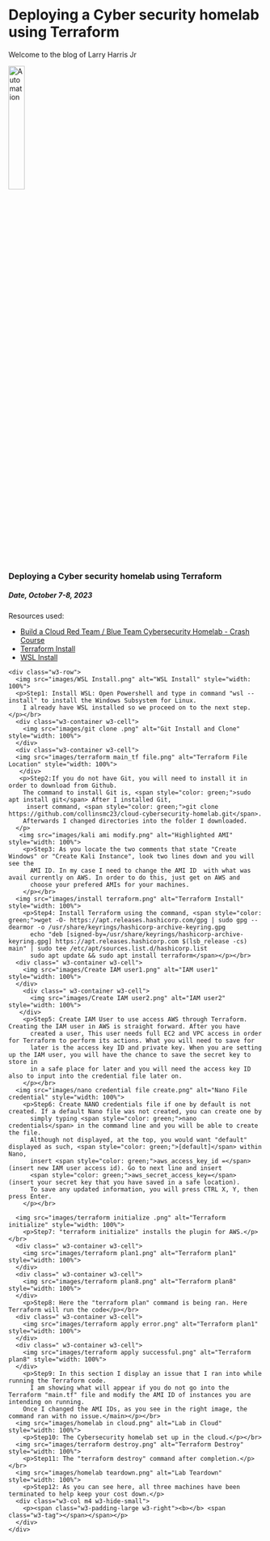   <h1><b>Deploying a Cyber security homelab using Terraform</b></h1>
  <p>Welcome to the blog of <span class="w3-tag">Larry Harris Jr</span></p>
</header>
</div>

<div class="w3-card-4 w3-margin w3-white">
  <img src="/images/automation1.png" alt="Automation" style="width:25%">
  <div class="w3-container">
    <h3><b>Deploying a Cyber security homelab using Terraform</b></h3>
    <h5>Date, <span class="w3-opacity">October 7-8, 2023</span></h5>
  </div>

  <div class="w3-container">
    <p>Resources used:</p>
    <ul class="resources">
      <li><a href="https://youtu.be/2cMkpLoKUj0?si=AfstrUg3wtZGRXFb">Build a Cloud Red Team / Blue Team Cybersecurity Homelab - Crash Course</a></li>
      <li><a href="https://developer.hashicorp.com/terraform/downloads">Terraform Install</a></li>
      <li><a href="https://learn.microsoft.com/en-us/windows/wsl/install">WSL Install</a></p></li>
    </ul>  

    <div class="w3-row">
      <img src="images/WSL Install.png" alt="WSL Install" style="width: 100%">
      <p>Step1: Install WSL: Open Powershell and type in command "wsl --install" to install the Windows Subsystem for Linux.
        I already have WSL installed so we proceed on to the next step. </p></br>
      <div class="w3-container w3-cell">
        <img src="images/git clone .png" alt="Git Install and Clone" style="width: 100%">
      </div>
      <div class="w3-container w3-cell">
      <img src="images/terraform main_tf file.png" alt="Terraform File Location" style="width: 100%">
       </div> 
       <p>Step2:If you do not have Git, you will need to install it in order to download from Github.
        The command to install Git is, <span style="color: green;">sudo apt install git</span> After I installed Git,
         insert command, <span style="color: green;">git clone https://github.com/collinsmc23/cloud-cybersecurity-homelab.git</span>.
        Afterwards I changed directories into the folder I downloaded.
      </p>
       <img src="images/kali ami modify.png" alt="Highlighted AMI" style="width: 100%">
        <p>Step3: As you locate the two comments that state "Create Windows" or "Create Kali Instance", look two lines down and you will see the 
          AMI ID. In my case I need to change the AMI ID  with what was avail currently on AWS. In order to do this, just get on AWS and 
          choose your prefered AMIs for your machines.
        </p></br>
      <img src="images/install terraform.png" alt="Terraform Install" style="width: 100%">
        <p>Step4: Install Terraform using the command, <span style="color: green;">wget -O- https://apt.releases.hashicorp.com/gpg | sudo gpg --dearmor -o /usr/share/keyrings/hashicorp-archive-keyring.gpg
          echo "deb [signed-by=/usr/share/keyrings/hashicorp-archive-keyring.gpg] https://apt.releases.hashicorp.com $(lsb_release -cs) main" | sudo tee /etc/apt/sources.list.d/hashicorp.list
          sudo apt update && sudo apt install terraform</span></p></br>
      <div class=" w3-container w3-cell">
        <img src="images/Create IAM user1.png" alt="IAM user1" style="width: 100%">
      </div>
        <div class=" w3-container w3-cell">
          <img src="images/Create IAM user2.png" alt="IAM user2" style="width: 100%">
       </div>
        <p>Step5: Create IAM User to use access AWS through Terraform. Creating the IAM user in AWS is straight forward. After you have 
          created a user, This user needs full EC2 and VPC access in order for Terraform to perform its actions. What you will need to save for 
          later is the access key ID and private key. When you are setting up the IAM user, you will have the chance to save the secret key to store in 
          in a safe place for later and you will need the access key ID also to input into the credential file later on.
        </p></br> 
      <img src="images/nano credential file create.png" alt="Nano File credential" style="width: 100%">
        <p>Step6: Create NANO credentials file if one by default is not created. If a default Nano file was not created, you can create one by 
          simply typing <span style="color: green;">nano credentials</span> in the command line and you will be able to create the file. 
          Although not displayed, at the top, you would want "default" displayed as such, <span style="color: green;">[default]</span> within Nano,
          insert <span style="color: green;">aws_access_key_id =</span> (insert new IAM user access id). Go to next line and insert 
          <span style="color: green;">aws_secret_access_key=</span> (insert your secret key that you have saved in a safe location).
          To save any updated information, you will press CTRL X, Y, then press Enter.
        </p></br>
      
      <img src="images/terraform initialize .png" alt="Terraform initialize" style="width: 100%">
        <p>Step7: "terraform initialize" installs the plugin for AWS.</p></br>
      <div class=" w3-container w3-cell">
        <img src="images/terraform plan1.png" alt="Terraform plan1" style="width: 100%">
      </div>
      <div class=" w3-container w3-cell">
        <img src="images/terraform plan8.png" alt="Terraform plan8" style="width: 100%">
      </div>
        <p>Step8: Here the "terraform plan" command is being ran. Here Terraform will run the code</p></br>
      <div class=" w3-container w3-cell">
        <img src="images/terraform apply error.png" alt="Terraform plan1" style="width: 100%">
      </div>
      <div class=" w3-container w3-cell">
        <img src="images/terraform apply successful.png" alt="Terraform plan8" style="width: 100%">
      </div>
        <p>Step9: In this section I display an issue that I ran into while running the Terraform code. 
          I am showing what will appear if you do not go into the Terraform "main.tf" file and modify the AMI ID of instances you are intending on running.
        Once I changed the AMI IDs, as you see in the right image, the command ran with no issue.</main></p></br>
      <img src="images/homelab in cloud.png" alt="Lab in Cloud" style="width: 100%">
        <p>Step10: The Cybersecurity homelab set up in the cloud.</p></br>
      <img src="images/terraform destroy.png" alt="Terraform Destroy" style="width: 100%">
        <p>Step11: The "terraform destroy" command after completion.</p></br>
      <img src="images/homelab teardown.png" alt="Lab Teardown" style="width: 100%">  
        <p>Step12: As you can see here, all three machines have been terminated to help keep your cost down.</p>
      <div class="w3-col m4 w3-hide-small">
        <p><span class="w3-padding-large w3-right"><b></b> <span class="w3-tag"></span></span></p>
      </div>
    </div>
  </div>
</div>
</body>
</html>
